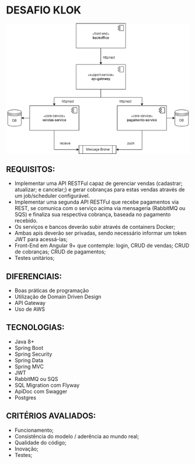# DESAFIO KLOK

<img align="center" src="./desafio.png">

## REQUISITOS:
- Implementar uma API RESTFul capaz de gerenciar vendas (cadastrar; atualizar; e cancelar;) e gerar cobranças para estas vendas através de um job/scheduler configurável.
- Implementar uma segunda API RESTFul que recebe pagamentos via REST, se comunica com o serviço acima via mensageria (RabbitMQ ou SQS) e finaliza sua respectiva cobrança, baseada no pagamento recebido.
- Os serviços e bancos deverão subir através de containers Docker;
- Ambas apis deverão ser privadas, sendo necessário informar um token JWT para acessá-las;
- Front-End em Angular 9+ que contemple: login, CRUD de vendas; CRUD de cobranças; CRUD de pagamentos;
- Testes unitários;

## DIFERENCIAIS:
- Boas práticas de programação
- Utilização de Domain Driven Design
- API Gateway
- Uso de AWS

## TECNOLOGIAS:
- Java 8+
- Spring Boot
- Spring Security
- Spring Data
- Spring MVC
- JWT
- RabbitMQ ou SQS
- SQL Migration com Flyway
- ApiDoc com Swagger
- Postgres


## CRITÉRIOS AVALIADOS:
- Funcionamento;
- Consistência do modelo / aderência ao mundo real;
- Qualidade do código;
- Inovação;
- Testes;
